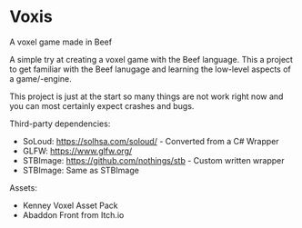 # Voxis
A voxel game made in Beef

A simple try at creating a voxel game with the Beef language. This a project to get familiar with the Beef lanugage and learning the low-level aspects of a game/-engine.

This project is just at the start so many things are not work right now and you can most certainly expect crashes and bugs.

Third-party dependencies:
- SoLoud: https://solhsa.com/soloud/ - Converted from a C# Wrapper
- GLFW: https://www.glfw.org/
- STBImage: https://github.com/nothings/stb - Custom written wrapper
- STBImage: Same as STBImage

Assets:
- Kenney Voxel Asset Pack
- Abaddon Front from Itch.io
